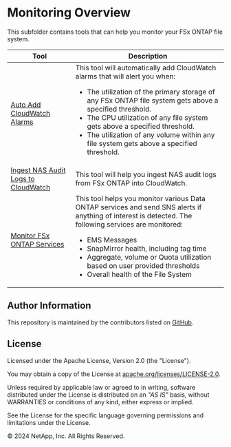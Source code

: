 # Monitoring Overview
This subfolder contains tools that can help you monitor your FSx ONTAP file system.

| Tool | Description |
| --- | --- |
| [Auto Add CloudWatch Alarms](./Auto-Add-CloudWatch-Alarms) | This tool will automatically add CloudWatch alarms that will alert you when:<br><ul><li>The utilization of the primary storage of any FSx ONTAP file system gets above a specified threshold.</li><li>The CPU utilization of any file system gets above a specified threshold.</li><li>The utilization of any volume within any file system gets above a specified threshold.</li></ul>|
| [Ingest NAS Audit Logs to CloudWatch](./Ingest-NAS-Audit-Logs-into-CloudWatch) | This tool will help you ingest NAS audit logs from FSx ONTAP into CloudWatch.|
| [Monitor FSx ONTAP Services](./Monitor-FSx-ONTAP-Services)| This tool helps you monitor various Data ONTAP services and send SNS alerts if anything of interest is detected. The following services are monitored:<br><ul><li>EMS Messages</li><li>SnapMirror health, including tag time</li><li>Aggregate, volume or Quota utilization based on user provided thresholds</li><li>Overall health of the File System</ul>|

## Author Information

This repository is maintained by the contributors listed on [GitHub](https://github.com/NetApp/FSx-ONTAP-utils/graphs/contributors).

## License

Licensed under the Apache License, Version 2.0 (the "License").

You may obtain a copy of the License at [apache.org/licenses/LICENSE-2.0](http://www.apache.org/licenses/LICENSE-2.0).

Unless required by applicable law or agreed to in writing, software distributed under the License is distributed on an _"AS IS"_ basis, without WARRANTIES or conditions of any kind, either express or implied.

See the License for the specific language governing permissions and limitations under the License.

© 2024 NetApp, Inc. All Rights Reserved.
